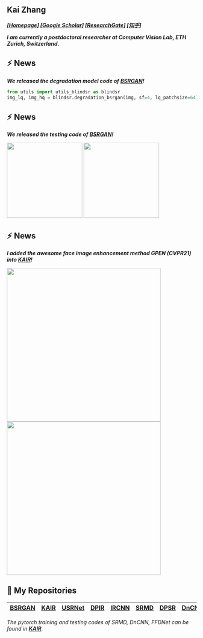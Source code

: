 ## Kai Zhang
_**[[Homepage](https://cszn.github.io/)] [[Google Scholar](https://scholar.google.com.hk/citations?user=0RycFIIAAAAJ)]  [[ResearchGate](https://www.researchgate.net/profile/Kai-Zhang-44)]  [[知乎](https://www.zhihu.com/people/cskaizhang)]**_

_**I am currently a postdoctoral researcher at Computer Vision Lab, ETH Zurich, Switzerland.**_


<!--
**cszn/cszn** is a ✨ _special_ ✨ repository because its `README.md` (this file) appears on your GitHub profile.

Here are some ideas to get you started:

- 🔭 I’m currently working on ...
- 🌱 I’m currently learning ...
- 👯 I’m looking to collaborate on ...
- 🤔 I’m looking for help with ...
- 💬 Ask me about ...
- 📫 How to reach me: ...
- 😄 Pronouns: ...
- ⚡ Fun fact: ...
-->

## ⚡  **News**
_**We released the degradation model code of [BSRGAN](https://github.com/cszn/BSRGAN)!**_
```python
from utils import utils_blindsr as blindsr
img_lq, img_hq = blindsr.degradation_bsrgan(img, sf=4, lq_patchsize=64)
```

## ⚡  **News**
_**We released the testing code of [BSRGAN](https://github.com/cszn/BSRGAN)!**_

[<img src="https://github.com/cszn/BSRGAN/blob/93577f4e8eaaa7c697609d4bb82508a0359e2f66/figs/v1.png" width="200px"/>](https://imgsli.com/NDgzMjU) [<img src="https://github.com/cszn/BSRGAN/blob/93577f4e8eaaa7c697609d4bb82508a0359e2f66/figs/v2.png" width="200px"/>](https://imgsli.com/NDgyNzk) 

## ⚡  **News**
_**I added the awesome face image enhancement method GPEN (CVPR21) into [KAIR](https://github.com/cszn/KAIR)!**_

<img src="https://github.com/cszn/KAIR/raw/master/figs/face_04_comparison.png" width="408px"/> 
<img src="https://github.com/cszn/KAIR/raw/master/figs/face_13_comparison.png" width="408px"/>

## 🌱 **My Repositories**
|**[BSRGAN](https://github.com/cszn/BSRGAN)**|**[KAIR](https://github.com/cszn/KAIR)**|**[USRNet](https://github.com/cszn/USRNet)**|**[DPIR](https://github.com/cszn/DPIR)**|**[IRCNN](https://github.com/cszn/IRCNN)**|**[SRMD](https://github.com/cszn/SRMD)**|**[DPSR](https://github.com/cszn/DPSR)**|**[DnCNN](https://github.com/cszn/DnCNN)**|**[FFDNet](https://github.com/cszn/FFDNet)**|
|:---:|:---:|:---:|:---:|:---:|:---:|:---:|:---:|:---:|

_The pytorch training and testing codes of SRMD, DnCNN, FFDNet can be found in **[KAIR](https://github.com/cszn/KAIR)**._


<!--
- **[KAIR](https://github.com/cszn/KAIR)**
- **[USRNet](https://github.com/cszn/USRNet)**
- **[DPIR](https://github.com/cszn/DPIR)**
- **[IRCNN](https://github.com/cszn/IRCNN)**
- **[SRMD](https://github.com/cszn/SRMD)**
- **[DPSR](https://github.com/cszn/DPSR)**
- **[DnCNN](https://github.com/cszn/DnCNN)**
- **[FFDNet](https://github.com/cszn/FFDNet)**
-->

<!--
|<a href="https://github.com/cszn/KAIR"><img src="https://github-readme-stats.vercel.app/api/pin/?username=cszn&repo=KAIR&cache_seconds=10&theme=buefy" alt="" /></a>|<a href="https://github.com/cszn/BSRNet"><img src="https://github-readme-stats.vercel.app/api/pin/?username=cszn&repo=BSRNet&cache_seconds=5&theme=solarized-light" alt=""/></a>|
|:--:|:--:|
| <a href="https://github.com/cszn/USRNet"><img src="https://github-readme-stats.vercel.app/api/pin/?username=cszn&repo=USRNet&cache_seconds=10&theme=flag-india" alt=""  /></a>| <a href="https://github.com/cszn/DPIR"><img src="https://github-readme-stats.vercel.app/api/pin/?username=cszn&repo=DPIR&cache_seconds=10&theme=vue" alt=""  /></a>|
| <a href="https://github.com/cszn/IRCNN"><img src="https://github-readme-stats.vercel.app/api/pin/?username=cszn&repo=IRCNN&cache_seconds=10&theme=default" alt=""  /></a>| <a href="https://github.com/cszn/SRMD"><img src="https://github-readme-stats.vercel.app/api/pin/?username=cszn&repo=SRMD&cache_seconds=10&theme=default" alt=""  /></a>|
| <a href="https://github.com/cszn/DnCNN"><img src="https://github-readme-stats.vercel.app/api/pin/?username=cszn&repo=DnCNN&cache_seconds=10&theme=default" alt=""  /></a>| <a href="https://github.com/cszn/FFDNet"><img src="https://github-readme-stats.vercel.app/api/pin/?username=cszn&repo=FFDNet&cache_seconds=10&theme=default" alt="" /></a>|
![](https://github-readme-stats.vercel.app/api?username=cszn&show_icons=true&hide=contribs,issues&cache_seconds=86400&theme=default)
-->



